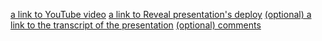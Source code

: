 [a link to YouTube video]() 
[a link to Reveal presentation's deploy]()
[(optional) a link to the transcript of the presentation]()
[(optional) comments]()